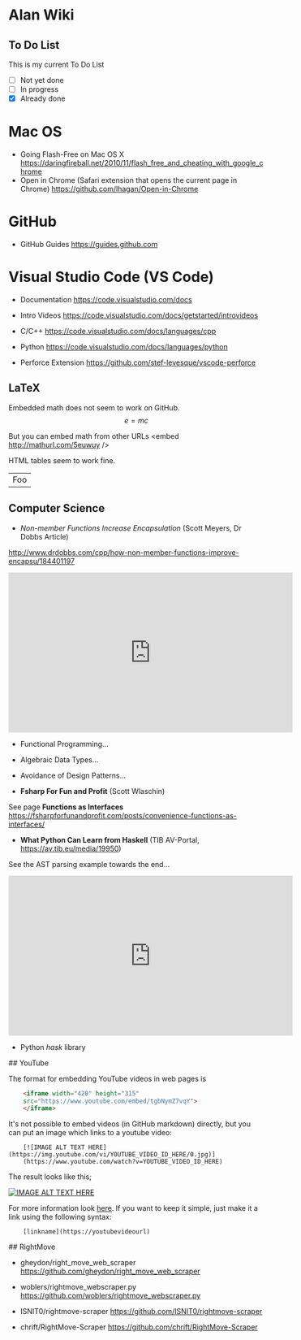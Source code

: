 # Alan Wiki

## To Do List

This is my current To Do List 

- [ ] Not yet done
- [ ] In progress
- [x] Already done

# Mac OS

* Going Flash-Free on Mac OS X https://daringfireball.net/2010/11/flash_free_and_cheating_with_google_chrome
* Open in Chrome (Safari extension that opens the current page in Chrome) https://github.com/lhagan/Open-in-Chrome

# GitHub

* GitHub Guides https://guides.github.com

# Visual Studio Code (VS Code)

* Documentation <https://code.visualstudio.com/docs> 

* Intro Videos <https://code.visualstudio.com/docs/getstarted/introvideos>

* C/C++ https://code.visualstudio.com/docs/languages/cpp

* Python https://code.visualstudio.com/docs/languages/python

* Perforce Extension <https://github.com/stef-levesque/vscode-perforce>

## LaTeX

Embedded math does not seem to work on GitHub. 
$$e=mc$$

But you can embed math from other URLs 
<embed http://mathurl.com/5euwuy />

HTML tables seem to work fine. 
<table>
    <tr>
        <td>Foo</td>
    </tr>
</table>


## Computer Science

* *Non-member Functions Increase Encapsulation* (Scott Meyers, Dr Dobbs Article)

http://www.drdobbs.com/cpp/how-non-member-functions-improve-encapsu/184401197

<iframe width="560" height="315" scrolling="no" src="http://www.drdobbs.com/cpp/how-non-member-functions-improve-encapsu/184401197" frameborder="0" allowfullscreen></iframe>

* Functional Programming...
* Algebraic Data Types...
* Avoidance of Design Patterns...

* **Fsharp For Fun and Profit** (Scott Wlaschin)

See page **Functions as Interfaces** https://fsharpforfunandprofit.com/posts/convenience-functions-as-interfaces/

* **What Python Can Learn from Haskell** (TIB AV-Portal, https://av.tib.eu/media/19950) 

See the AST parsing example towards the end...
<iframe width="560" height="315" scrolling="no" src="https://av.tib.eu/player/19950" frameborder="0" allowfullscreen></iframe>

* Python *hask* library

## YouTube

The format for embedding YouTube videos in web pages is 
```html
    <iframe width="420" height="315"
    src="https://www.youtube.com/embed/tgbNymZ7vqY">
    </iframe>
```

It's not possible to embed videos (in GitHub markdown) directly, but you can put an image which links to a youtube video:

```
    [![IMAGE ALT TEXT HERE](https://img.youtube.com/vi/YOUTUBE_VIDEO_ID_HERE/0.jpg)]
    (https://www.youtube.com/watch?v=YOUTUBE_VIDEO_ID_HERE)
```

The result looks like this;

[![IMAGE ALT TEXT HERE](https://img.youtube.com/vi/tgbNymZ7vqY/0.jpg)](https://www.youtube.com/watch?v=tgbNymZ7vqY)


For more information look [here](https://github.com/adam-p/markdown-here/wiki/Markdown-Cheatsheet#youtube-videos).
If you want to keep it simple, just make it a link using the following syntax:

```
    [linkname](https://youtubevideourl)
```

## RightMove

* gheydon/right_move_web_scraper https://github.com/gheydon/right_move_web_scraper

* woblers/rightmove_webscraper.py https://github.com/woblers/rightmove_webscraper.py

* ISNIT0/rightmove-scraper https://github.com/ISNIT0/rightmove-scraper

* chrift/RightMove-Scraper https://github.com/chrift/RightMove-Scraper

